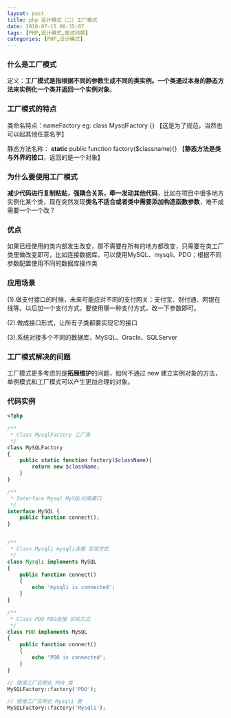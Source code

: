 ```yaml
---
layout: post
title: php 设计模式（二）工厂模式
date: 2018-07-15 00:35:07
tags: [PHP,设计模式,面试问题]
categories: [PHP,设计模式] 
---
```


### 什么是工厂模式

定义：**工厂模式是指根据不同的参数生成不同的类实例。一个类通过本身的静态方法来实例化一个类并返回一个实例对象**。

<!--more-->

### 工厂模式的特点

类命名特点：nameFactory eg: class MysqlFactory {} 【这是为了规范，当然也可以起其他任意名字】

静态方法名称： **static** public function factory($classname){} 【**静态方法是类与外界的接口**，返回的是一个对象】

### 为什么要使用工厂模式

**减少代码进行复制粘贴，强耦合关系，牵一发动其他代码**，比如在项目中很多地方实例化某个类，现在突然发现**类名不适合或者类中需要添加构造函数参数**，难不成需要一个一个改？

### 优点

如果已经使用的类内部发生改变，那不需要在所有的地方都改变，只需要在类工厂类里做改变即可，比如连接数据库，可以使用MySQL、mysqli、PDO；根据不同参数配置使用不同的数据库操作类

### 应用场景

(1).做支付接口的时候，未来可能应对不同的支付网关：支付宝、财付通、网银在线等。以后加一个支付方式，要使用哪一种支付方式，改一下参数即可。

(2).做成接口形式，让所有子类都要实现它的接口

(3).系统对接多个不同的数据库，MySQL、Oracle、SQLServer

### 工厂模式解决的问题

工厂模式更多考虑的是**拓展维护**的问题，如何不通过 new 建立实例对象的方法，单例模式和工厂模式可以产生更加合理的对象。

### 代码实例

```php
<?php

/**
 * Class MysqlFactory 工厂类
 */
class MySQLFactory
{
    public static function factory($className){
        return new $className;
    }
}

/**
 * Interface Mysql MySQL约束接口
 */
interface MySQL {
    public function connect();
}


/**
 * Class Mysqli mysqli连接 实现方式
 */
class Mysqli implements MySQL
{
    public function connect()
    {
        echo 'mysqli is connected';
    }
}

/**
 * Class PDO PDO连接 实现方式
 */
class PDO implements MySQL
{
    public function connect()
    {
        echo 'PDO is connected';
    }
}

// 使用工厂实例化 PDO 类
MySQLFactory::factory('PDO');

// 使用工厂实例化 Mysqli 类
MySQLFactory::factory('Mysqli');
```